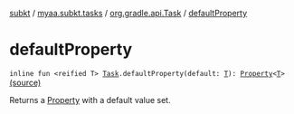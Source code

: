 [subkt](../../index.md) / [myaa.subkt.tasks](../index.md) / [org.gradle.api.Task](index.md) / [defaultProperty](./default-property.md)

# defaultProperty

`inline fun <reified T> `[`Task`](https://docs.gradle.org/current/javadoc/org/gradle/api/Task.html)`.defaultProperty(default: `[`T`](default-property.md#T)`): `[`Property`](https://docs.gradle.org/current/javadoc/org/gradle/api/provider/Property.html)`<`[`T`](default-property.md#T)`>` [(source)](https://github.com/Myaamori/SubKt/blob/0.1.19/src/main/kotlin/myaa/subkt/tasks/tasks.kt#L582)

Returns a [Property](https://docs.gradle.org/current/javadoc/org/gradle/api/provider/Property.html) with a default value set.

